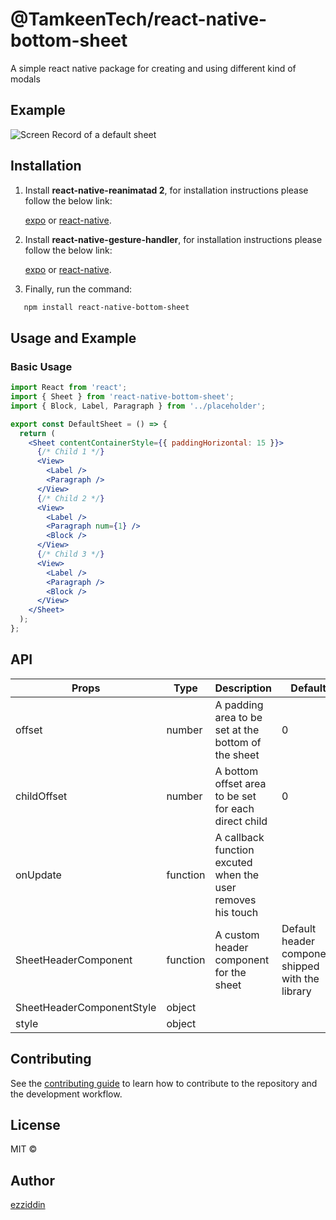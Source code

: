 # @TamkeenTech/react-native-bottom-sheet

A simple react native package for creating and using different kind of modals

## Example

![Screen Record of a default sheet](https://github.com/TamkeenTech/react-native-bottom-sheet/blob/master/example/screenshots/default_sheet.gif?raw=true)

## Installation

1. Install **react-native-reanimatad 2**, for installation instructions please follow the below link:

   [expo](https://docs.expo.dev/versions/latest/sdk/reanimated/) or [react-native](https://docs.swmansion.com/react-native-reanimated/docs/fundamentals/installation/).

2. Install **react-native-gesture-handler**, for installation instructions please follow the below link:

   [expo](https://docs.expo.dev/versions/latest/sdk/gesture-handler/) or [react-native](https://docs.swmansion.com/react-native-gesture-handler/docs/installation).

3. Finally, run the command:

```sh
   npm install react-native-bottom-sheet
```

## Usage and Example

### Basic Usage

```jsx
import React from 'react';
import { Sheet } from 'react-native-bottom-sheet';
import { Block, Label, Paragraph } from '../placeholder';

export const DefaultSheet = () => {
  return (
    <Sheet contentContainerStyle={{ paddingHorizontal: 15 }}>
      {/* Child 1 */}
      <View>
        <Label />
        <Paragraph />
      </View>
      {/* Child 2 */}
      <View>
        <Label />
        <Paragraph num={1} />
        <Block />
      </View>
      {/* Child 3 */}
      <View>
        <Label />
        <Paragraph />
        <Block />
      </View>
    </Sheet>
  );
};
```

## API

| Props                     | Type     | Description                                                 | Default                                           |
| ------------------------- | -------- | ----------------------------------------------------------- | ------------------------------------------------- |
| offset                    | number   | A padding area to be set at the bottom of the sheet         | 0                                                 |
| childOffset               | number   | A bottom offset area to be set for each direct child        | 0                                                 |
| onUpdate                  | function | A callback function excuted when the user removes his touch |                                                   |
| SheetHeaderComponent      | function | A custom header component for the sheet                     | Default header component shipped with the library |
| SheetHeaderComponentStyle | object   |                                                             |                                                   |
| style                     | object   |                                                             |                                                   |

## Contributing

See the [contributing guide](CONTRIBUTING.md) to learn how to contribute to the repository and the development workflow.

## License

MIT ©

## Author

[ezziddin](https://github.com/ezziddin)
